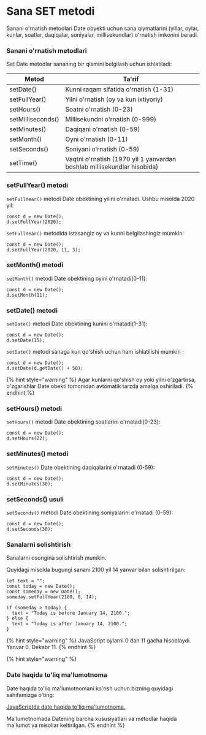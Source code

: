 # Sana SET metodi

Sanani oʻrnatish metodlari Date obyekti uchun sana qiymatlarini (yillar, oylar, kunlar, soatlar, daqiqalar, soniyalar, millisekundlar) oʻrnatish imkonini beradi.

### Sanani o'rnatish metodlari

Set Date metodlar sananing bir qismini belgilash uchun ishlatiladi:

| Metod             | Ta'rif                                                                  |
| ----------------- | ----------------------------------------------------------------------- |
| setDate()         | Kunni raqam sifatida o'rnatish (1-31)                                   |
| setFullYear()     | Yilni o'rnatish (oy va kun ixtiyoriy)                                   |
| setHours()        | Soatni o'rnatish (0-23)                                                 |
| setMilliseconds() | Millisekundni o'rnatish (0-999)                                         |
| setMinutes()      | Daqiqani o'rnatish (0-59)                                               |
| setMonth()        | Oyni o'rnatish (0-11)                                                   |
| setSeconds()      | Soniyani o'rnatish (0-59)                                               |
| setTime()         | Vaqtni o'rnatish (1970 yil 1 yanvardan boshlab millisekundlar hisobida) |

### setFullYear() metodi

`setFullYear()` metodi Date obektining yilini o'rnatadi. Ushbu misolda 2020 yil:

```
const d = new Date();
d.setFullYear(2020);
```

`setFullYear()` metodida istasangiz oy va kunni belgilashingiz mumkin:

```
const d = new Date();
d.setFullYear(2020, 11, 3);
```

### setMonth() metodi

`setMonth()` metodi Date obektining oyini o'rnatadi(0-11):

```
const d = new Date();
d.setMonth(11);
```

### setDate() metodi

`setDate()` metodi Date obektining kunini o'rnatadi(1-31):

```
const d = new Date();
d.setDate(15);
```

`setDate()` metodi sanaga kun qo'shish uchun ham ishlatilishi mumkin :

```
const d = new Date();
d.setDate(d.getDate() + 50);
```

{% hint style="warning" %}
Agar kunlarni qo'shish oy yoki yilni o'zgartirsa, o'zgarishlar Date obekti tomonidan avtomatik tarzda amalga oshiriladi.
{% endhint %}

### setHours() metodi

`setHours()` metodi Date obektining soatlarini o'rnatadi(0-23):

```
const d = new Date();
d.setHours(22);
```

### setMinutes() metodi

`setMinutes()` Date obektining daqiqalarini o'rnatadi (0-59):

```
const d = new Date();
d.setMinutes(30);
```

### setSeconds() usuli

`setSeconds()` metodi Date obektining soniyalarini o'rnatadi (0-59):

```
const d = new Date();
d.setSeconds(30);
```

### Sanalarni solishtirish

Sanalarni osongina solishtirish mumkin.

Quyidagi misolda bugungi sanani 2100 yil 14 yanvar bilan solishtirilgan:

```
let text = "";
const today = new Date();
const someday = new Date();
someday.setFullYear(2100, 0, 14);

if (someday > today) {
  text = "Today is before January 14, 2100.";
} else {
  text = "Today is after January 14, 2100.";
}
```

{% hint style="warning" %}
JavaScript oylarni 0 dan 11 gacha hisoblaydi. Yanvar 0. Dekabr 11.
{% endhint %}

{% hint style="warning" %}
### Date haqida to'liq ma'lumotnoma

Date haqida to'liq ma'lumotnomani ko'rish uchun bizning quyidagi sahifamizga o'ting:

[JavaScriptda date haqida to'liq ma'lumotnoma.](https://www.w3schools.com/jsref/jsref\_obj\_date.asp)

Ma'lumotnomada Datening barcha xususiyatlari va metodlar haqida ma'lumot va misollar keltirilgan.
{% endhint %}
